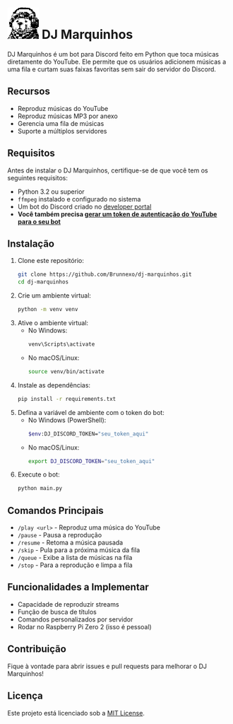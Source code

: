 # ![Marquinhos](images/dj.bmp) DJ Marquinhos


DJ Marquinhos é um bot para Discord feito em Python que toca músicas diretamente do YouTube. Ele permite que os usuários adicionem músicas a uma fila e curtam suas faixas favoritas sem sair do servidor do Discord.

## Recursos
- Reproduz músicas do YouTube
- Reproduz músicas MP3 por anexo
- Gerencia uma fila de músicas
- Suporte a múltiplos servidores

## Requisitos
Antes de instalar o DJ Marquinhos, certifique-se de que você tem os seguintes requisitos:
- Python 3.2 ou superior
- `ffmpeg` instalado e configurado no sistema
- Um bot do Discord criado no [developer portal](https://discord.com/developers/applications/)
- **Você também precisa [gerar um token de autenticação do YouTube para o seu bot](https://pytubefix.readthedocs.io/en/latest/user/auth.html)** 

## Instalação
1. Clone este repositório:
   ```sh
   git clone https://github.com/Brunnexo/dj-marquinhos.git
   cd dj-marquinhos
   ```
2. Crie um ambiente virtual:
   ```sh
   python -m venv venv
   ```
3. Ative o ambiente virtual:
   - No Windows:
     ```sh
     venv\Scripts\activate
     ```
   - No macOS/Linux:
     ```sh
     source venv/bin/activate
     ```
4. Instale as dependências:
   ```sh
   pip install -r requirements.txt
   ```
5. Defina a variável de ambiente com o token do bot:
   - No Windows (PowerShell):
     ```sh
     $env:DJ_DISCORD_TOKEN="seu_token_aqui"
     ```
   - No macOS/Linux:
     ```sh
     export DJ_DISCORD_TOKEN="seu_token_aqui"
     ```
6. Execute o bot:
   ```sh
   python main.py
   ```

## Comandos Principais
- `/play <url>` - Reproduz uma música do YouTube
- `/pause` - Pausa a reprodução
- `/resume` - Retoma a música pausada
- `/skip` - Pula para a próxima música da fila
- `/queue` - Exibe a lista de músicas na fila
- `/stop` - Para a reprodução e limpa a fila

## Funcionalidades a Implementar
- Capacidade de reproduzir streams
- Função de busca de títulos
- Comandos personalizados por servidor
- Rodar no Raspberry Pi Zero 2 (isso é pessoal)

## Contribuição
Fique à vontade para abrir issues e pull requests para melhorar o DJ Marquinhos!

## Licença
Este projeto está licenciado sob a [MIT License](LICENSE).

